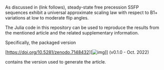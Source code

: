 As discussed in (link follows), steady-state free precession SSFP sequences
exhibit a universal approximate scaling law with respect to B1+ variations
at low to moderate flip angles.

The Julia code in this repository can be used to reproduce the results from the
mentioned article and the related supplementary information.

Specifically, the packaged version

[<https://doi.org/10.5281/zenodo.7148432>][![img](https://zenodo.org/badge/zenodo.7148432.svg)]] (v0.1.0 - Oct. 2022)

contains the version used to generate the article.

